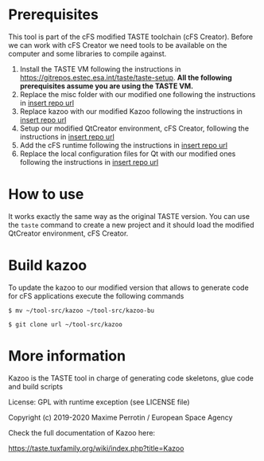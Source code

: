 # Prerequisites
This tool is part of the cFS modified TASTE toolchain (cFS Creator). Before we can work with cFS Creator we need tools to be available on the computer and some libraries to compile against.

1. Install the TASTE VM following the instructions in https://gitrepos.estec.esa.int/taste/taste-setup. <strong>All the following prerequisites assume you are using the TASTE VM.</strong>
2. Replace the misc folder with our modified one following the instructions in [insert repo url](here)
3. Replace kazoo with our modified Kazoo following the instructions in [insert repo url](here)
4. Setup our modified QtCreator environment, cFS Creator, following the instructions in [insert repo url](here)
5. Add the cFS runtime following the instructions in [insert repo url](here)
6. Replace the local configuration files for Qt with our modified ones following the instructions in [insert repo url](here)

# How to use
It works exactly the same way as the original TASTE version. You can use the `taste` command to create a new project and it should load the modified QtCreator environment, cFS Creator.

# Build kazoo
To update the kazoo to our modified version that allows to generate code for cFS applications execute the following commands

`$ mv ~/tool-src/kazoo ~/tool-src/kazoo-bu`

`$ git clone url ~/tool-src/kazoo`


# More information 
Kazoo is the TASTE tool in charge of generating code skeletons, glue code and build scripts

License: GPL with runtime exception (see LICENSE file)

Copyright (c) 2019-2020 Maxime Perrotin / European Space Agency

Check the full documentation of Kazoo here:

https://taste.tuxfamily.org/wiki/index.php?title=Kazoo
